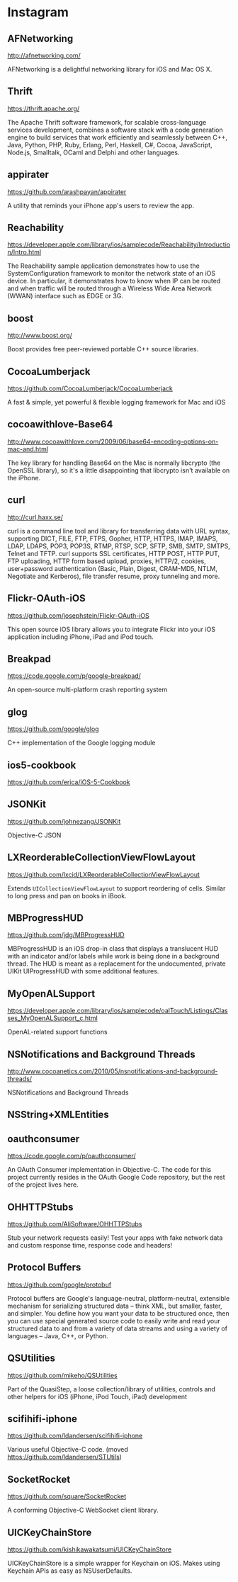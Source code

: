 # Instagram


## AFNetworking

http://afnetworking.com/

AFNetworking is a delightful networking library for iOS and Mac OS X.


## Thrift

https://thrift.apache.org/

The Apache Thrift software framework, for scalable cross-language services development, combines a software stack with a code generation engine to build services that work efficiently and seamlessly between C++, Java, Python, PHP, Ruby, Erlang, Perl, Haskell, C#, Cocoa, JavaScript, Node.js, Smalltalk, OCaml and Delphi and other languages.


## appirater

https://github.com/arashpayan/appirater

A utility that reminds your iPhone app's users to review the app.


## Reachability

https://developer.apple.com/library/ios/samplecode/Reachability/Introduction/Intro.html

The Reachability sample application demonstrates how to use the SystemConfiguration framework to monitor the network state of an iOS device. In particular, it demonstrates how to know when IP can be routed and when traffic will be routed through a Wireless Wide Area Network (WWAN) interface such as EDGE or 3G.


## boost

http://www.boost.org/

Boost provides free peer-reviewed portable C++ source libraries.


## CocoaLumberjack

https://github.com/CocoaLumberjack/CocoaLumberjack

A fast & simple, yet powerful & flexible logging framework for Mac and iOS


## cocoawithlove-Base64

http://www.cocoawithlove.com/2009/06/base64-encoding-options-on-mac-and.html

The key library for handling Base64 on the Mac is normally libcrypto (the OpenSSL library), so it's a little disappointing that libcrypto isn't available on the iPhone.


## curl

http://curl.haxx.se/

curl is a command line tool and library for transferring data with URL syntax, supporting DICT, FILE, FTP, FTPS, Gopher, HTTP, HTTPS, IMAP, IMAPS, LDAP, LDAPS, POP3, POP3S, RTMP, RTSP, SCP, SFTP, SMB, SMTP, SMTPS, Telnet and TFTP. curl supports SSL certificates, HTTP POST, HTTP PUT, FTP uploading, HTTP form based upload, proxies, HTTP/2, cookies, user+password authentication (Basic, Plain, Digest, CRAM-MD5, NTLM, Negotiate and Kerberos), file transfer resume, proxy tunneling and more.


## Flickr-OAuth-iOS

https://github.com/josephstein/Flickr-OAuth-iOS

This open source iOS library allows you to integrate Flickr into your iOS application including iPhone, iPad and iPod touch.


## Breakpad

https://code.google.com/p/google-breakpad/

An open-source multi-platform crash reporting system


## glog

https://github.com/google/glog

C++ implementation of the Google logging module


## ios5-cookbook

https://github.com/erica/iOS-5-Cookbook


## JSONKit

https://github.com/johnezang/JSONKit

Objective-C JSON


## LXReorderableCollectionViewFlowLayout

https://github.com/lxcid/LXReorderableCollectionViewFlowLayout

Extends `UICollectionViewFlowLayout` to support reordering of cells. Similar to long press and pan on books in iBook.


## MBProgressHUD

https://github.com/jdg/MBProgressHUD

MBProgressHUD is an iOS drop-in class that displays a translucent HUD with an indicator and/or labels while work is being done in a background thread. The HUD is meant as a replacement for the undocumented, private UIKit UIProgressHUD with some additional features.


## MyOpenALSupport

https://developer.apple.com/library/ios/samplecode/oalTouch/Listings/Classes_MyOpenALSupport_c.html

OpenAL-related support functions


## NSNotifications and Background Threads

http://www.cocoanetics.com/2010/05/nsnotifications-and-background-threads/

NSNotifications and Background Threads


## NSString+XMLEntities

## oauthconsumer

https://code.google.com/p/oauthconsumer/

An OAuth Consumer implementation in Objective-C. The code for this project currently resides in the OAuth Google Code repository, but the rest of the project lives here.


## OHHTTPStubs

https://github.com/AliSoftware/OHHTTPStubs

Stub your network requests easily! Test your apps with fake network data and custom response time, response code and headers!


## Protocol Buffers

https://github.com/google/protobuf

Protocol buffers are Google's language-neutral, platform-neutral, extensible mechanism for serializing structured data – think XML, but smaller, faster, and simpler. You define how you want your data to be structured once, then you can use special generated source code to easily write and read your structured data to and from a variety of data streams and using a variety of languages – Java, C++, or Python.


## QSUtilities

https://github.com/mikeho/QSUtilities

Part of the QuasiStep, a loose collection/library of utilities, controls and other helpers for iOS (iPhone, iPod Touch, iPad) development


## scifihifi-iphone

https://github.com/ldandersen/scifihifi-iphone

Various useful Objective-C code. (moved https://github.com/ldandersen/STUtils)


## SocketRocket

https://github.com/square/SocketRocket

A conforming Objective-C WebSocket client library.


## UICKeyChainStore

https://github.com/kishikawakatsumi/UICKeyChainStore

UICKeyChainStore is a simple wrapper for Keychain on iOS. Makes using Keychain APIs as easy as NSUserDefaults.